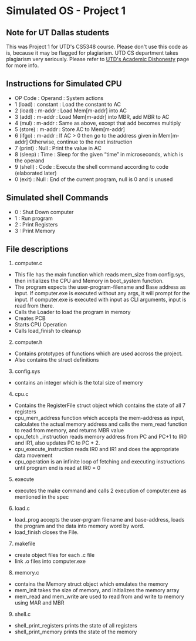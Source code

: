 # Simulated OS - Project 1


## Note for UT Dallas students

This was Project 1 for UTD's CS5348 course.
Please don't use this code as is, because it may be flagged for plagiarism. UTD CS department takes plagiarism very seriously.
Please refer to [UTD's Academic Dishonesty](https://conduct.utdallas.edu/dishonesty) page for more info.

## Instructions for Simulated CPU

- OP Code   : Operand   : System actions
- 1 (load)  : constant  : Load the constant to AC
- 2 (load)  : m-addr    : Load Mem[m-addr] into AC
- 3 (add)   : m-addr    : Load Mem[m-addr] into MBR, add MBR to AC
- 4 (mul)   : m-addr    : Same as above, except that add becomes multiply
- 5 (store) : m-addr    : Store AC to Mem[m-addr]
- 6 (ifgo)  : m-addr    : If AC > 0 then go to the address given in Mem[m-addr] Otherwise, continue to the next instruction
- 7 (print) : Null      : Print the value in AC
- 8 (sleep) : Time      : Sleep for the given “time” in microseconds, which is the operand
- 9 (shell) : Code      : Execute the shell command according to code (elaborated later)
- 0 (exit)  : Null      : End of the current program, null is 0 and is unused

## Simulated shell Commands

- 0 : Shut Down computer
- 1 : Run program
- 2 : Print Registers
- 3 : Print Memory

## File descriptions

1. computer.c
- This file has the main function which reads mem_size from config.sys,
  then initializes the CPU and Memory in boot_system function.
- The program expects the user-program-filename and Base address as input.
  If computer.exe is executed without any args, it will prompt for the input.
  If computer.exe is executed with input as CLI arguments, input is read from there.
- Calls the Loader to load the program in memory
- Creates PCB
- Starts CPU Operation
- Calls load_finish to cleanup

2. computer.h
- Contains prototypes of functions which are used accross the project.
- Also contains the struct definitions

3. config.sys
- contains an integer which is the total size of memory

4. cpu.c
- Contains the RegisterFile struct object which contains the state of all 7 registers
- cpu_mem_address function which accepts the mem-address as input, calculates the actual memory address and calls the mem_read function to read from memory, and returns MBR value
- cpu_fetch _instruction reads memory address from PC and PC+1 to IR0 and IR1, also updates PC to PC + 2.
- cpu_execute_instruction reads IR0 and IR1 and does the appropriate data movement
- cpu_operation is an infinite loop of fetching and executing instructions until program end is read at IR0 = 0

5. execute
- executes the make command and calls 2 execution of computer.exe as mentioned in the spec

6. load.c
- load_prog accepts the user-prgram filename and base-address, loads the program and the data into memory word by word.
- load_finish closes the File.

7. makefile
- create object files for each .c file
- link .o files into computer.exe

8. memory.c
- contains the Memory struct object which emulates the memory
- mem_init takes the size of memory, and initializes the memory array
- mem_read and mem_write are used to read from and write to memory using MAR and MBR 

9. shell.c
- shell_print_registers prints the state of all registers
- shell_print_memory prints the state of the memory